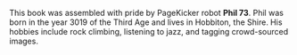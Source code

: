 This book was assembled with pride by PageKicker robot <b>Phil 73</b>.  Phil was born in the year 3019 of the Third Age and  lives in Hobbiton, the Shire.  His hobbies include rock climbing, listening to jazz, and tagging crowd-sourced images.<p>
